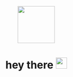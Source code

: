 <div id="header" align="center">
  <img src="https://i.giphy.com/media/v1.Y2lkPTc5MGI3NjExM2xmZ213cmdqa2hmejJiYjRyNGR5aXozeGJqM2Fob2l6a2RmNWF3dSZlcD12MV9pbnRlcm5hbF9naWZfYnlfaWQmY3Q9Zw/gIxts9iFf0SLDNPVtL/giphy.gif" width="100"/>
</div>
<h1 align="center">
  hey there
  <img src="https://media.giphy.com/media/hvRJCLFzcasrR4ia7z/giphy.gif" width="30px"/>
</h1>
